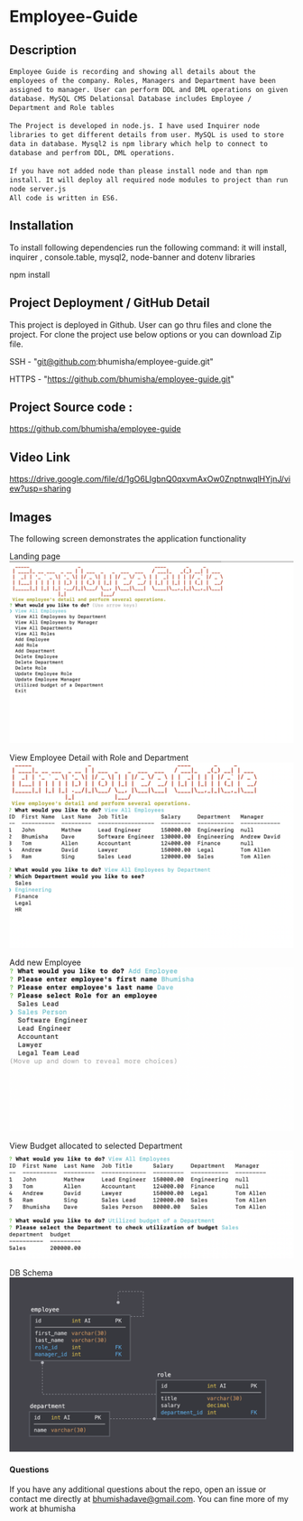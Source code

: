 # Employee-Guide
## Description
    Employee Guide is recording and showing all details about the employees of the company. Roles, Managers and Department have been assigned to manager. User can perform DDL and DML operations on given database. MySQL CMS Delationsal Database includes Employee / Department and Role tables
   
    The Project is developed in node.js. I have used Inquirer node libraries to get different details from user. MySQL is used to store data in database. Mysql2 is npm library which help to connect to database and perfrom DDL, DML operations.

    If you have not added node than please install node and than npm install. It will deploy all required node modules to project than run node server.js
    All code is written in ES6.

## Installation
To install following dependencies run the following command: it will install, inquirer , console.table, mysql2, node-banner and dotenv libraries

npm install

## Project Deployment / GitHub Detail
This project is deployed in Github. User can go thru files and clone the project.
For clone the project use below options or you can download Zip file.

SSH - "git@github.com:bhumisha/employee-guide.git"

HTTPS - "https://github.com/bhumisha/employee-guide.git"

## Project Source code :

https://github.com/bhumisha/employee-guide

## Video Link
https://drive.google.com/file/d/1gO6LIgbnQ0qxvmAxOw0ZnptnwqlHYjnJ/view?usp=sharing


## Images
The following screen demonstrates the application functionality

Landing page
![](src/images/landingPage.png)

View Employee Detail with Role and Department
![](src/images/ViewAllEmployee.png)

Add new Employee
![](src/images/addEmployee.png)

View Budget allocated to selected Department
![](src/images/BudgetDepartmentwise.png)

DB Schema
 ![](src/images/DB_Schema.png)
 

#### Questions
If you have any additional questions about the repo, open an issue or contact me directly at bhumishadave@gmail.com. You can fine more of my work at bhumisha
